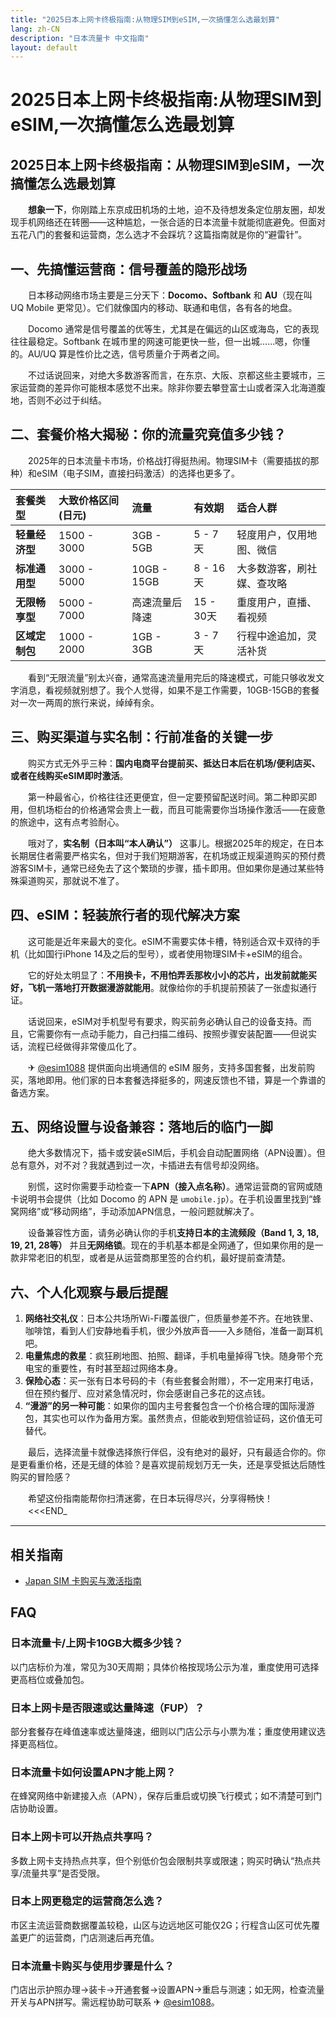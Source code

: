 ```yaml
---
title: "2025日本上网卡终极指南:从物理SIM到eSIM,一次搞懂怎么选最划算"
lang: zh-CN
description: "日本流量卡 中文指南"
layout: default
---
```

# 2025日本上网卡终极指南:从物理SIM到eSIM,一次搞懂怎么选最划算

## 2025日本上网卡终极指南：从物理SIM到eSIM，一次搞懂怎么选最划算

　　**想象一下**，你刚踏上东京成田机场的土地，迫不及待想发条定位朋友圈，却发现手机网络还在转圈——这种尴尬，一张合适的日本流量卡就能彻底避免。但面对五花八门的套餐和运营商，怎么选才不会踩坑？这篇指南就是你的“避雷针”。

## 一、先搞懂运营商：信号覆盖的隐形战场

　　日本移动网络市场主要是三分天下：**Docomo、Softbank** 和 **AU**（现在叫 UQ Mobile 更常见）。它们就像国内的移动、联通和电信，各有各的地盘。

　　Docomo 通常是信号覆盖的优等生，尤其是在偏远的山区或海岛，它的表现往往最稳定。Softbank 在城市里的网速可能更快一些，但一出城……嗯，你懂的。AU/UQ 算是性价比之选，信号质量介于两者之间。

　　不过话说回来，对绝大多数游客而言，在东京、大阪、京都这些主要城市，三家运营商的差异你可能根本感觉不出来。除非你要去攀登富士山或者深入北海道腹地，否则不必过于纠结。

## 二、套餐价格大揭秘：你的流量究竟值多少钱？

　　2025年的日本流量卡市场，价格战打得挺热闹。物理SIM卡（需要插拔的那种）和eSIM（电子SIM，直接扫码激活）的选择也更多了。

| 套餐类型 | 大致价格区间 (日元) | 流量 | 有效期 | 适合人群 |
| :--- | :--- | :--- | :--- | :--- |
| **轻量经济型** | 1500 - 3000 | 3GB - 5GB | 5 - 7天 | 轻度用户，仅用地图、微信 |
| **标准通用型** | 3000 - 5000 | 10GB - 15GB | 8 - 16天 | 大多数游客，刷社媒、查攻略 |
| **无限畅享型** | 5000 - 7000 | 高速流量后降速 | 15 - 30天 | 重度用户，直播、看视频 |
| **区域定制包** | 1000 - 2000 | 1GB - 3GB | 3 - 7天 | 行程中途追加，灵活补货 |

　　看到“无限流量”别太兴奋，通常高速流量用完后的降速模式，可能只够收发文字消息，看视频就别想了。我个人觉得，如果不是工作需要，10GB-15GB的套餐对一次一两周的旅行来说，绰绰有余。

## 三、购买渠道与实名制：行前准备的关键一步

　　购买方式无外乎三种：**国内电商平台提前买、抵达日本后在机场/便利店买、或者在线购买eSIM即时激活**。

　　第一种最省心，价格往往还更便宜，但一定要预留配送时间。第二种即买即用，但机场柜台的价格通常会贵上一截，而且可能需要你当场操作激活——在疲惫的旅途中，这有点考验耐心。

　　哦对了，**实名制（日本叫“本人确认”）** 这事儿。根据2025年的规定，在日本长期居住者需要严格实名，但对于我们短期游客，在机场或正规渠道购买的预付费游客SIM卡，通常已经免去了这个繁琐的步骤，插卡即用。但如果你是通过某些特殊渠道购买，那就说不准了。

## 四、eSIM：轻装旅行者的现代解决方案

　　这可能是近年来最大的变化。eSIM不需要实体卡槽，特别适合双卡双待的手机（比如国行iPhone 14及之后的型号），或者使用物理SIM卡+eSIM的组合。

　　它的好处太明显了：**不用换卡，不用怕弄丢那枚小小的芯片，出发前就能买好，飞机一落地打开数据漫游就能用**。就像给你的手机提前预装了一张虚拟通行证。

　　话说回来，eSIM对手机型号有要求，购买前务必确认自己的设备支持。而且，它需要你有一点动手能力，自己扫描二维码、按照步骤安装配置——但说实话，流程已经做得非常傻瓜化了。

　　✈ [@esim1088](https://t.me/s/esim1088) 提供面向出境通信的 eSIM 服务，支持多国套餐，出发前购买，落地即用。他们家的日本套餐选择挺多的，网速反馈也不错，算是一个靠谱的备选方案。

## 五、网络设置与设备兼容：落地后的临门一脚

　　绝大多数情况下，插卡或安装eSIM后，手机会自动配置网络（APN设置）。但总有意外，对不对？我就遇到过一次，卡插进去有信号却没网络。

　　别慌，这时你需要手动检查一下**APN（接入点名称）**。通常运营商的官网或随卡说明书会提供（比如 Docomo 的 APN 是 `umobile.jp`）。在手机设置里找到“蜂窝网络”或“移动网络”，手动添加APN信息，一般问题就解决了。

　　设备兼容性方面，请务必确认你的手机**支持日本的主流频段（Band 1, 3, 18, 19, 21, 28等）** 并且**无网络锁**。现在的手机基本都是全网通了，但如果你用的是一款非常老旧的机型，或者是从运营商那里签的合约机，最好提前查清楚。

## 六、个人化观察与最后提醒

1.  **网络社交礼仪**：日本公共场所Wi-Fi覆盖很广，但质量参差不齐。在地铁里、咖啡馆，看到人们安静地看手机，很少外放声音——入乡随俗，准备一副耳机吧。
2.  **电量焦虑的救星**：疯狂刷地图、拍照、翻译，手机电量掉得飞快。随身带个充电宝的重要性，有时甚至超过网络本身。
3.  **保险心态**：买一张有日本号码的卡（有些套餐会附赠），不一定用来打电话，但在预约餐厅、应对紧急情况时，你会感谢自己多花的这点钱。
4.  **“漫游”的另一种可能**：如果你的国内主号套餐包含一个价格合理的国际漫游包，其实也可以作为备用方案。虽然贵点，但能收到短信验证码，这价值无可替代。

　　最后，选择流量卡就像选择旅行伴侣，没有绝对的最好，只有最适合你的。你是更看重价格，还是无缝的体验？是喜欢提前规划万无一失，还是享受抵达后随性购买的冒险感？

　　希望这份指南能帮你扫清迷雾，在日本玩得尽兴，分享得畅快！
　　<<<END_

<!-- crosslink -->
---

## 相关指南

- [Japan SIM 卡购买与激活指南](https://faciylike.github.io/japan-sim-guides)

<!-- BEGIN_JAPAN_FAQ -->
## FAQ

### 日本流量卡/上网卡10GB大概多少钱？
以门店标价为准，常见为30天周期；具体价格按现场公示为准，重度使用可选择更高档位或叠加包。

### 日本上网卡是否限速或达量降速（FUP）？
部分套餐存在峰值速率或达量降速，细则以门店公示与小票为准；重度使用建议选择更高档位。

### 日本流量卡如何设置APN才能上网？
在蜂窝网络中新建接入点（APN），保存后重启或切换飞行模式；如不清楚可到门店协助设置。

### 日本上网卡可以开热点共享吗？
多数上网卡支持热点共享，但个别低价包会限制共享或限速；购买时确认“热点共享/流量共享”是否受限。

### 日本上网更稳定的运营商怎么选？
市区主流运营商数据覆盖较稳，山区与边远地区可能仅2G；行程含山区可优先覆盖更广的运营商，门店测速后再充值。

### 日本流量卡购买与使用步骤是什么？
门店出示护照办理→装卡→开通套餐→设置APN→重启与测速；如无网，检查流量开关与APN拼写。需远程协助可联系 ✈ [@esim1088](https://t.me/s/esim1088)。

<script type="application/ld+json">
{"@context": "https://schema.org", "@type": "FAQPage", "mainEntity": [{"@type": "Question", "name": "日本流量卡/上网卡10GB大概多少钱？", "acceptedAnswer": {"@type": "Answer", "text": "以门店标价为准，常见为30天周期；具体价格按现场公示为准，重度使用可选择更高档位或叠加包。"}}, {"@type": "Question", "name": "日本上网卡是否限速或达量降速（FUP）？", "acceptedAnswer": {"@type": "Answer", "text": "部分套餐存在峰值速率或达量降速，细则以门店公示与小票为准；重度使用建议选择更高档位。"}}, {"@type": "Question", "name": "日本流量卡如何设置APN才能上网？", "acceptedAnswer": {"@type": "Answer", "text": "在蜂窝网络中新建接入点（APN），保存后重启或切换飞行模式；如不清楚可到门店协助设置。"}}, {"@type": "Question", "name": "日本上网卡可以开热点共享吗？", "acceptedAnswer": {"@type": "Answer", "text": "多数上网卡支持热点共享，但个别低价包会限制共享或限速；购买时确认“热点共享/流量共享”是否受限。"}}, {"@type": "Question", "name": "日本上网更稳定的运营商怎么选？", "acceptedAnswer": {"@type": "Answer", "text": "市区主流运营商数据覆盖较稳，山区与边远地区可能仅2G；行程含山区可优先覆盖更广的运营商，门店测速后再充值。"}}, {"@type": "Question", "name": "日本流量卡购买与使用步骤是什么？", "acceptedAnswer": {"@type": "Answer", "text": "门店出示护照办理→装卡→开通套餐→设置APN→重启与测速；如无网，检查流量开关与APN拼写。需远程协助可联系 ✈ @esim1088。"}}]}
</script>
<!-- END_JAPAN_FAQ -->
